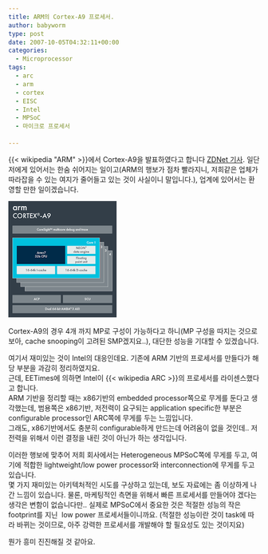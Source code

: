 ```yaml
---
title: ARM의 Cortex-A9 프로세서.
author: babyworm
type: post
date: 2007-10-05T04:32:11+00:00
categories:
  - Microprocessor
tags:
  - arc
  - arm
  - cortex
  - EISC
  - Intel
  - MPSoC
  - 마이크로 프로세서

---
```

{{< wikipedia "ARM" >}}에서 Cortex-A9을 발표하였다고 합니다 [ZDNet 기사](http://www.zdnet.co.kr/news/enterprise/cpu/0,39031075,39161980,00.htm). 일단 저에게 있어서는 한숨 쉬어지는 일이고(ARM의 행보가 점차 빨라지니, 저희같은 업체가 따라잡을 수 있는 여지가 줄어들고 있는 것이 사실이니 말입니다.), 업계에 있어서는 환영할 만한 일이겠습니다.

<img src="featured_cortex_a9.png">

Cortex-A9의 경우 4개 까지 MP로 구성이 가능하다고 하니(MP 구성을 따지는 것으로 보아, cache snooping이 고려된 SMP겠지요..), 대단한 성능을 기대할 수 있겠습니다.

여기서 재미있는 것이 Intel의 대응인데요. 기존에 ARM 기반의 프로세서를 만들다가 해당 부분을 과감히 정리하였지요.
<br>
근데, EETimes에 의하면 Intel이 {{< wikipedia ARC >}}의 프로세서를 라이센스했다고 합니다.
<br>
ARM 기반을 정리할 때는 x86기반의 embedded processor쪽으로 무게를 둔다고 생각했는데, 범용쪽은 x86기반, 저전력이 요구되는 application specific한 부분은 configurable processor인 ARC쪽에 무게를 두는 느낌입니다.
<br>
그래도, x86기반에서도 충분히 configurable하게 만드는데 어려움이 없을 것인데.. 저전력을 위해서 이런 결정을 내린 것이 아닌가 하는 생각입니다.

이러한 행보에 맞추어 저희 회사에서는 Heterogeneous MPSoC쪽에 무게를 두고, 여기에 적합한 lightweight/low power processor와 interconnection에 무게를 두고 있습니다.
<br>
몇 가지 재미있는 아키텍처적인 시도를 구상하고 있는데, 보도 자료에는 좀 이상하게 나간 느낌이 있습니다. 물론, 마케팅적인 측면을 위해서 빠른 프로세서를 만들어야 겠다는 생각은 변함이 없습니다만.. 실제로 MPSoC에서 중요한 것은 적절한 성능의 작은 footprint를 지닌  low power 프로세서들이니까요. (적절한 성능이란 것이 task에 따라 바뀌는 것이므로, 아주 강력한 프로세서를 개발해야 할 필요성도 있는 것이지요)

뭔가 흥미 진진해질 것 같아요.
